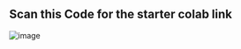 ## Scan this Code for the starter colab link

![image](https://user-images.githubusercontent.com/42903811/224372900-77b16e92-e130-49d8-8c55-2a57f2defd9c.png)
